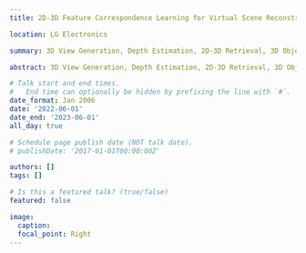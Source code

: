 ```yaml
---
title: 2D-3D Feature Correspondence Learning for Virtual Scene Reconstruction

location: LG Electronics

summary: 3D View Generation, Depth Estimation, 2D-3D Retrieval, 3D Object Detection

abstract: 3D View Generation, Depth Estimation, 2D-3D Retrieval, 3D Object Detection

# Talk start and end times.
#   End time can optionally be hidden by prefixing the line with `#`.
date_format: Jan 2006
date: '2022-06-01'
date_end: '2023-06-01'
all_day: true

# Schedule page publish date (NOT talk date).
# publishDate: '2017-01-01T00:00:00Z'

authors: []
tags: []

# Is this a featured talk? (true/false)
featured: false

image:
  caption: 
  focal_point: Right
---
```

